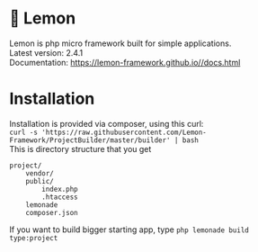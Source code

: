 # 🍋 Lemon

Lemon is php micro framework built for simple applications.\
Latest version: 2.4.1\
Documentation: https://lemon-framework.github.io//docs.html

# Installation

Installation is provided via composer, using this curl:\
`curl -s 'https://raw.githubusercontent.com/Lemon-Framework/ProjectBuilder/master/builder' | bash`\
This is directory structure that you get
```
project/
    vendor/
    public/
        index.php
        .htaccess
    lemonade
    composer.json

```

If you want to build bigger starting app, type `php lemonade build type:project`

